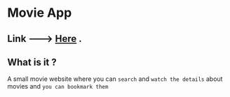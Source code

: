 # Movie App

## Link ---> [Here](https:\\wwww.Basssam.me) .

## What is it ?

A small movie website where you can `search` and `watch the details` about movies and `you can bookmark them  `
